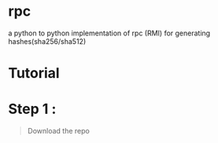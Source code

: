 rpc
===

a python to python implementation of rpc (RMI) for generating hashes(sha256/sha512)

Tutorial
========

Step 1 :
======
>Download the repo
